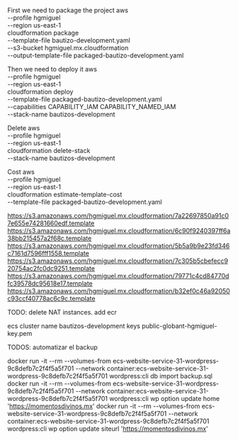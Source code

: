 First we need to package the project
aws \
  --profile hgmiguel \
  --region us-east-1 \
  cloudformation package \
 --template-file bautizo-development.yaml \
         --s3-bucket  hgmiguel.mx.cloudformation \
         --output-template-file packaged-bautizo-development.yaml


Then we need to deploy it
aws \
  --profile hgmiguel \
  --region us-east-1 \
  cloudformation deploy \
  --template-file packaged-bautizo-development.yaml \
  --capabilities CAPABILITY_IAM CAPABILITY_NAMED_IAM \
  --stack-name bautizos-development

Delete
aws \
  --profile hgmiguel \
  --region us-east-1 \
  cloudformation delete-stack \
  --stack-name bautizos-development

Cost
aws \
  --profile hgmiguel \
  --region us-east-1 \
  cloudformation estimate-template-cost \
  --template-file packaged-bautizo-development.yaml 

 https://s3.amazonaws.com/hgmiguel.mx.cloudformation/7a22697850a91c07e655e74281660edf.template
 https://s3.amazonaws.com/hgmiguel.mx.cloudformation/6c90f9240397ff6a38bb215457a2f68c.template
 https://s3.amazonaws.com/hgmiguel.mx.cloudformation/5b5a9b9e23fd346c7161d7596fff1558.template
 https://s3.amazonaws.com/hgmiguel.mx.cloudformation/7c305b5cbefecc920754ac2fc0dc9251.template
 https://s3.amazonaws.com/hgmiguel.mx.cloudformation/79771c4cd84770dfc39578dc95618e17.template
 https://s3.amazonaws.com/hgmiguel.mx.cloudformation/b32ef0c46a92050c93ccf40778ac6c9c.template



TODO:
  delete NAT instances.
  add ecr
  


ecs cluster name bautizos-development
keys public-globant-hgmiguel-key.pem 


TODOS:
automatizar el backup 





docker run -it --rm --volumes-from ecs-website-service-31-wordpress-9c8defb7c2f4f5a5f701 --network container:ecs-website-service-31-wordpress-9c8defb7c2f4f5a5f701 wordpress:cli db import backup.sql
docker run -it --rm --volumes-from ecs-website-service-31-wordpress-9c8defb7c2f4f5a5f701 --network container:ecs-website-service-31-wordpress-9c8defb7c2f4f5a5f701 wordpress:cli wp option update home 'https://momentosdivinos.mx'
docker run -it --rm --volumes-from ecs-website-service-31-wordpress-9c8defb7c2f4f5a5f701 --network container:ecs-website-service-31-wordpress-9c8defb7c2f4f5a5f701 wordpress:cli wp option update siteurl 'https://momentosdivinos.mx'





